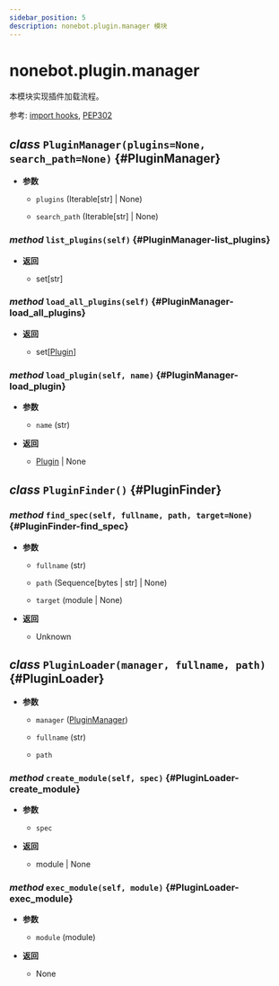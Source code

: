 ```yaml
---
sidebar_position: 5
description: nonebot.plugin.manager 模块
---
```


# nonebot.plugin.manager

本模块实现插件加载流程。

参考: [import hooks](https://docs.python.org/3/reference/import.html#import-hooks), [PEP302](https://www.python.org/dev/peps/pep-0302/)

## _class_ `PluginManager(plugins=None, search_path=None)` {#PluginManager}

- **参数**

  - `plugins` (Iterable[str] | None)

  - `search_path` (Iterable[str] | None)

### _method_ `list_plugins(self)` {#PluginManager-list_plugins}

- **返回**

  - set[str]

### _method_ `load_all_plugins(self)` {#PluginManager-load_all_plugins}

- **返回**

  - set[[Plugin](./plugin.md#Plugin)]

### _method_ `load_plugin(self, name)` {#PluginManager-load_plugin}

- **参数**

  - `name` (str)

- **返回**

  - [Plugin](./plugin.md#Plugin) | None

## _class_ `PluginFinder()` {#PluginFinder}

### _method_ `find_spec(self, fullname, path, target=None)` {#PluginFinder-find_spec}

- **参数**

  - `fullname` (str)

  - `path` (Sequence[bytes | str] | None)

  - `target` (module | None)

- **返回**

  - Unknown

## _class_ `PluginLoader(manager, fullname, path)` {#PluginLoader}

- **参数**

  - `manager` ([PluginManager](#PluginManager))

  - `fullname` (str)

  - `path`

### _method_ `create_module(self, spec)` {#PluginLoader-create_module}

- **参数**

  - `spec`

- **返回**

  - module | None

### _method_ `exec_module(self, module)` {#PluginLoader-exec_module}

- **参数**

  - `module` (module)

- **返回**

  - None
